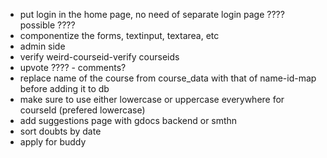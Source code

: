 - put login in the home page, no need of separate login page ???? possible ????
- componentize the forms, textinput, textarea, etc
- admin side
- verify weird-courseid-verify courseids
- upvote ???? - comments?
- replace name of the course from course_data with that of name-id-map before adding it to db
- make sure to use either lowercase or uppercase everywhere for courseId (prefered lowercase)
- add suggestions page with gdocs backend or smthn
- sort doubts by date
- apply for buddy

